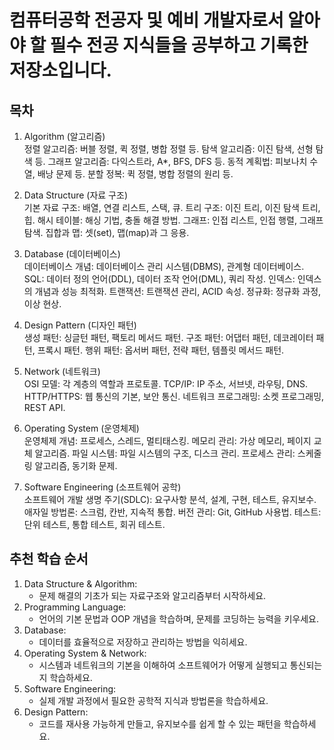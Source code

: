 # 컴퓨터공학 전공자 및 예비 개발자로서 알아야 할 필수 전공 지식들을 공부하고 기록한 저장소입니다. 


## 목차
1. Algorithm (알고리즘)   
정렬 알고리즘: 버블 정렬, 퀵 정렬, 병합 정렬 등.
탐색 알고리즘: 이진 탐색, 선형 탐색 등.
그래프 알고리즘: 다익스트라, A*, BFS, DFS 등.
동적 계획법: 피보나치 수열, 배낭 문제 등.
분할 정복: 퀵 정렬, 병합 정렬의 원리 등.


2. Data Structure (자료 구조)   
기본 자료 구조: 배열, 연결 리스트, 스택, 큐.
트리 구조: 이진 트리, 이진 탐색 트리, 힙.
해시 테이블: 해싱 기법, 충돌 해결 방법.
그래프: 인접 리스트, 인접 행렬, 그래프 탐색.
집합과 맵: 셋(set), 맵(map)과 그 응용.


3. Database (데이터베이스)   
데이터베이스 개념: 데이터베이스 관리 시스템(DBMS), 관계형 데이터베이스.
SQL: 데이터 정의 언어(DDL), 데이터 조작 언어(DML), 쿼리 작성.
인덱스: 인덱스의 개념과 성능 최적화.
트랜잭션: 트랜잭션 관리, ACID 속성.
정규화: 정규화 과정, 이상 현상.


4. Design Pattern (디자인 패턴)  
생성 패턴: 싱글턴 패턴, 팩토리 메서드 패턴.
구조 패턴: 어댑터 패턴, 데코레이터 패턴, 프록시 패턴.
행위 패턴: 옵서버 패턴, 전략 패턴, 템플릿 메서드 패턴.


5. Network (네트워크)   
OSI 모델: 각 계층의 역할과 프로토콜.
TCP/IP: IP 주소, 서브넷, 라우팅, DNS.
HTTP/HTTPS: 웹 통신의 기본, 보안 통신.
네트워크 프로그래밍: 소켓 프로그래밍, REST API.


6. Operating System (운영체제)   
운영체제 개념: 프로세스, 스레드, 멀티태스킹.
메모리 관리: 가상 메모리, 페이지 교체 알고리즘.
파일 시스템: 파일 시스템의 구조, 디스크 관리.
프로세스 관리: 스케줄링 알고리즘, 동기화 문제.    


7. Software Engineering (소프트웨어 공학)   
소프트웨어 개발 생명 주기(SDLC): 요구사항 분석, 설계, 구현, 테스트, 유지보수.
애자일 방법론: 스크럼, 칸반, 지속적 통합.
버전 관리: Git, GitHub 사용법.
테스트: 단위 테스트, 통합 테스트, 회귀 테스트.    


## 추천 학습 순서   
1. Data Structure & Algorithm: 
   - 문제 해결의 기초가 되는 자료구조와 알고리즘부터 시작하세요.
2. Programming Language: 
    - 언어의 기본 문법과 OOP 개념을 학습하며, 문제를 코딩하는 능력을 키우세요.
3. Database: 
    - 데이터를 효율적으로 저장하고 관리하는 방법을 익히세요.
4. Operating System & Network: 
    - 시스템과 네트워크의 기본을 이해하여 소프트웨어가 어떻게 실행되고 통신되는지 학습하세요.
5. Software Engineering: 
    - 실제 개발 과정에서 필요한 공학적 지식과 방법론을 학습하세요.
6. Design Pattern: 
    - 코드를 재사용 가능하게 만들고, 유지보수를 쉽게 할 수 있는 패턴을 학습하세요.